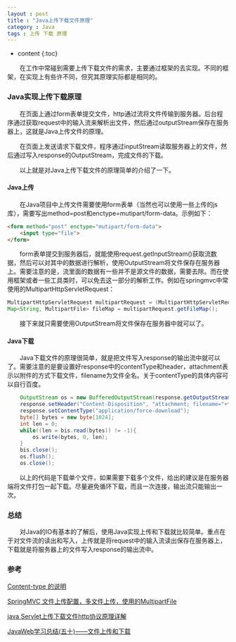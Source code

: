 ```yaml
---
layout : post
title : "Java上传下载文件原理"
category : Java
tags : 上传 下载 原理
---
```

* content
{:toc}

　　在工作中常碰到需要上传下载文件的需求，主要通过框架的去实现。不同的框架，在实现上有些许不同，但究其原理实际都是相同的。




### Java实现上传下载原理

　　在页面上通过form表单提交文件，http通过流将文件传输到服务器。后台程序通过获取request中的输入流来解析出文件，然后通过outputStream保存在服务器上，这就是Java上传文件的原理。

　　在页面上发送请求下载文件，程序通过inputStream读取服务器上的文件，然后通过写入response的OutputStream，完成文件的下载。

　　以上就是对Java上传下载文件的原理简单的介绍了一下。

#### Java上传

　　在Java项目中上传文件需要使用form表单（当然也可以使用一些上传的js库），需要写出method=post和enctype=mutipart/form-data。示例如下：

```html
<form method="post" enctype="mutipart/form-data">
	<input type="file">
</form>
```

　　form表单提交到服务器后，就能使用request.getInputStream()获取流数据，然后可以对其中的数据进行解析，使用OutputStream将文件保存在服务器上。需要注意的是，流里面的数据有一些并不是源文件的数据，需要去除。而在使用框架或者一些工具类时，可以免去这一部分的解析工作。例如在springmvc中常使用的MultipartHttpServletRequest：

```java
MultipartHttpServletRequest multipartRequest = (MultipartHttpServletRequest) request;
Map<String, MultipartFile> fileMap = multipartRequest.getFileMap();
```

　　接下来就只需要使用OutputStream将文件保存在服务器中就可以了。

#### Java下载

　　Java下载文件的原理很简单，就是把文件写入response的输出流中就可以了。需要注意的是要设置好response中的contentType和header，attachment表示以附件的方式下载文件，filename为文件全名。关于contentType的具体内容可以自行百度。

```java
	OutputStream os = new BufferedOutputStream(response.getOutputStream());
	response.setHeader("Content-Disposition", "attachment; filename="+fileName);
    response.setContentType("application/force-download");
    byte[] bytes = new byte[1024];
	int len = 0;
	while((len = bis.read(bytes)) != -1){
		os.write(bytes, 0, len);
    }
	bis.close();
    os.flush();
    os.close();
```

　　以上的代码是下载单个文件，如果需要下载多个文件，给出的建议是在服务器端将文件打包一起下载。尽量避免循环下载，而且一次连接，输出流只能输出一次。

### 总结

　　对Java的IO有基本的了解后，使用Java实现上传和下载就比较简单。重点在于对文件流的读出和写入，上传就是将request中的输入流读出保存在服务器上，下载就是将服务器上的文件写入response的输出流中。

### 参考

[Content-type 的说明](http://blog.sina.com.cn/s/blog_5d8945610100corv.html)

[SpringMVC 文件上传配置，多文件上传，使用的MultipartFile](http://blog.csdn.net/swingpyzf/article/details/20230865)

[java Servlet上传下载文件http协议原理详解](http://www.zuidaima.com/share/2185806059785216.htm)

[JavaWeb学习总结(五十)——文件上传和下载](http://www.cnblogs.com/xdp-gacl/p/4200090.html)